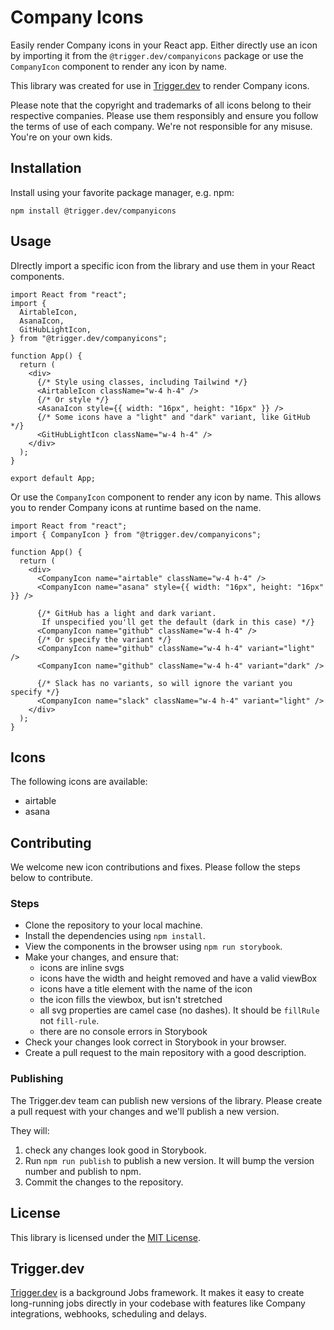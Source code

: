 # Company Icons

Easily render Company icons in your React app. Either directly use an icon by importing it from the `@trigger.dev/companyicons` package or use the `CompanyIcon` component to render any icon by name.

This library was created for use in [Trigger.dev](https://trigger.dev) to render Company icons.

Please note that the copyright and trademarks of all icons belong to their respective companies. Please use them responsibly and ensure you follow the terms of use of each company. We're not responsible for any misuse. You're on your own kids.

## Installation

Install using your favorite package manager, e.g. npm:

```
npm install @trigger.dev/companyicons
```

## Usage

DIrectly import a specific icon from the library and use them in your React components.

```tsx
import React from "react";
import {
  AirtableIcon,
  AsanaIcon,
  GitHubLightIcon,
} from "@trigger.dev/companyicons";

function App() {
  return (
    <div>
      {/* Style using classes, including Tailwind */}
      <AirtableIcon className="w-4 h-4" />
      {/* Or style */}
      <AsanaIcon style={{ width: "16px", height: "16px" }} />
      {/* Some icons have a "light" and "dark" variant, like GitHub */}
      <GitHubLightIcon className="w-4 h-4" />
    </div>
  );
}

export default App;
```

Or use the `CompanyIcon` component to render any icon by name. This allows you to render Company icons at runtime based on the name.

```tsx
import React from "react";
import { CompanyIcon } from "@trigger.dev/companyicons";

function App() {
  return (
    <div>
      <CompanyIcon name="airtable" className="w-4 h-4" />
      <CompanyIcon name="asana" style={{ width: "16px", height: "16px" }} />

      {/* GitHub has a light and dark variant.
       If unspecified you'll get the default (dark in this case) */}
      <CompanyIcon name="github" className="w-4 h-4" />
      {/* Or specify the variant */}
      <CompanyIcon name="github" className="w-4 h-4" variant="light" />
      <CompanyIcon name="github" className="w-4 h-4" variant="dark" />

      {/* Slack has no variants, so will ignore the variant you specify */}
      <CompanyIcon name="slack" className="w-4 h-4" variant="light" />
    </div>
  );
}
```

## Icons

The following icons are available:

- airtable
- asana

## Contributing

We welcome new icon contributions and fixes. Please follow the steps below to contribute.

### Steps

- Clone the repository to your local machine.
- Install the dependencies using `npm install`.
- View the components in the browser using `npm run storybook`.
- Make your changes, and ensure that:
  - icons are inline svgs
  - icons have the width and height removed and have a valid viewBox
  - icons have a title element with the name of the icon
  - the icon fills the viewbox, but isn't stretched
  - all svg properties are camel case (no dashes). It should be `fillRule` not `fill-rule`.
  - there are no console errors in Storybook
- Check your changes look correct in Storybook in your browser.
- Create a pull request to the main repository with a good description.

### Publishing

The Trigger.dev team can publish new versions of the library. Please create a pull request with your changes and we'll publish a new version.

They will:

1. check any changes look good in Storybook.
2. Run `npm run publish` to publish a new version. It will bump the version number and publish to npm.
3. Commit the changes to the repository.

## License

This library is licensed under the [MIT License](https://github.com/triggerdotdev/Company-icons/blob/main/license).

## Trigger.dev

[Trigger.dev](https://trigger.dev) is a background Jobs framework. It makes it easy to create long-running jobs directly in your codebase with features like Company integrations, webhooks, scheduling and delays.
